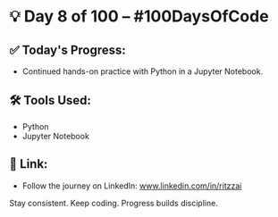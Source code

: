 # 💡 Day 8 of 100 – #100DaysOfCode

## ✅ Today's Progress:
- Continued hands-on practice with Python in a Jupyter Notebook.

## 🛠️ Tools Used:
- Python
- Jupyter Notebook


## 🔗 Link:
- Follow the journey on LinkedIn: www.linkedin.com/in/ritzzai


Stay consistent. Keep coding. Progress builds discipline.
